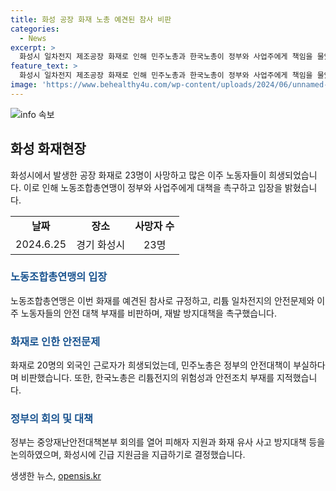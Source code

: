```yaml
---
title: 화성 공장 화재 노총 예견된 참사 비판
categories:
  - News
excerpt: >
  화성시 일차전지 제조공장 화재로 인해 민주노총과 한국노총이 정부와 사업주에게 책임을 물었으며, 이주근로자의 안전대책 부재를 지적했다. 이번 화재로 20명의 외국인 근로자가 사망했고, 소방당국의 경고에도 안전조치가 취해지지 않았다는 비판도 이어졌다. 이를 통해 전체적으로 사업장 안전 감독이 부실한 것으로 나타났으며, 다수의 희생을 경험하고 나서야 안전대책이 마련된다는 비판이 제기되었다. 민주노총과 한국노총은 이와 같은 상황에서 새로운 안전대책을 요구했다.
feature_text: >
  화성시 일차전지 제조공장 화재로 인해 민주노총과 한국노총이 정부와 사업주에게 책임을 물었으며, 이주근로자의 안전대책 부재를 지적했다. 이번 화재로 20명의 외국인 근로자가 사망했고, 소방당국의 경고에도 안전조치가 취해지지 않았다는 비판도 이어졌다. 이를 통해 전체적으로 사업장 안전 감독이 부실한 것으로 나타났으며, 다수의 희생을 경험하고 나서야 안전대책이 마련된다는 비판이 제기되었다. 민주노총과 한국노총은 이와 같은 상황에서 새로운 안전대책을 요구했다.
image: 'https://www.behealthy4u.com/wp-content/uploads/2024/06/unnamed-file.png'
---
```


<p><img src="https://www.behealthy4u.com/wp-content/uploads/2024/06/unnamed-file.png" alt="info 속보" /></p>

<h2 data-ke-size="size26">화성 화재현장</h2>

<p data-ke-size="size16">화성시에서 발생한 공장 화재로 23명이 사망하고 많은 이주 노동자들이 희생되었습니다. 이로 인해 노동조합총연맹이 정부와 사업주에게 대책을 촉구하고 입장을 밝혔습니다.</p>

<table>
  <tbody>
    <tr>
      <td style="text-align: center; height: 17px;"><b>날짜</b></td>
      <td style="text-align: center; height: 17px;"><b>장소</b></td>
      <td style="text-align: center; height: 17px;"><b>사망자 수</b></td>
    </tr>
    <tr>
      <td style="text-align: center; height: 17px;">2024.6.25</td>
      <td style="text-align: center; height: 17px;">경기 화성시</td>
      <td style="text-align: center; height: 17px;">23명</td>
    </tr>
  </tbody>
</table>

<h3><b><span style="color: #1a5490;">노동조합총연맹의 입장</span></b></h3>

<p data-ke-size="size16">노동조합총연맹은 이번 화재를 예견된 참사로 규정하고, 리튬 일차전지의 안전문제와 이주 노동자들의 안전 대책 부재를 비판하며, 재발 방지대책을 촉구했습니다.</p>

<h3><b><span style="color: #1a5490;">화재로 인한 안전문제</span></b></h3>

<p data-ke-size="size16">화재로 20명의 외국인 근로자가 희생되었는데, 민주노총은 정부의 안전대책이 부실하다며 비판했습니다. 또한, 한국노총은 리튬전지의 위험성과 안전조치 부재를 지적했습니다.</p>

<h3><b><span style="color: #1a5490;">정부의 회의 및 대책</span></b></h3>

<p data-ke-size="size16">정부는 중앙재난안전대책본부 회의를 열어 피해자 지원과 화재 유사 사고 방지대책 등을 논의하였으며, 화성시에 긴급 지원금을 지급하기로 결정했습니다.</p>
생생한 뉴스, <a href="https://opensis.kr" rel="dofollow">opensis.kr</a>


